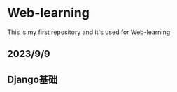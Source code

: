 # Web-learning
This is my first repository and it's used for Web-learning 

## 2023/9/9
## Django基础
